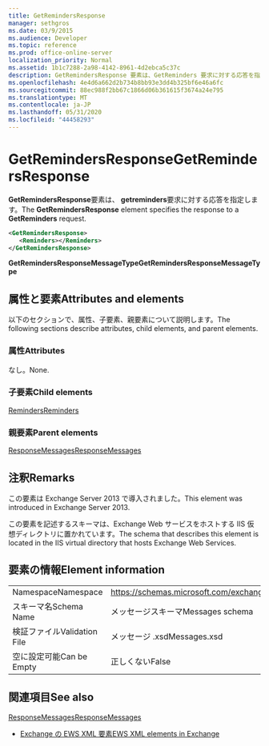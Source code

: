 ```yaml
---
title: GetRemindersResponse
manager: sethgros
ms.date: 03/9/2015
ms.audience: Developer
ms.topic: reference
ms.prod: office-online-server
localization_priority: Normal
ms.assetid: 1b1c7288-2a98-4142-8961-4d2ebca5c37c
description: GetRemindersResponse 要素は、GetReminders 要求に対する応答を指定します。
ms.openlocfilehash: 4e4d6a662d2b734b8bb93e3dd4b325bf6e46a6fc
ms.sourcegitcommit: 88ec988f2bb67c1866d06b361615f3674a24e795
ms.translationtype: MT
ms.contentlocale: ja-JP
ms.lasthandoff: 05/31/2020
ms.locfileid: "44458293"
---
```

# <a name="getremindersresponse"></a><span data-ttu-id="ad2ee-103">GetRemindersResponse</span><span class="sxs-lookup"><span data-stu-id="ad2ee-103">GetRemindersResponse</span></span>

<span data-ttu-id="ad2ee-104">**GetRemindersResponse**要素は、 **getreminders**要求に対する応答を指定します。</span><span class="sxs-lookup"><span data-stu-id="ad2ee-104">The **GetRemindersResponse** element specifies the response to a **GetReminders** request.</span></span> 
  
```XML
<GetRemindersResponse>
   <Reminders></Reminders>
</GetRemindersResponse>

```

 <span data-ttu-id="ad2ee-105">**GetRemindersResponseMessageType**</span><span class="sxs-lookup"><span data-stu-id="ad2ee-105">**GetRemindersResponseMessageType**</span></span>
## <a name="attributes-and-elements"></a><span data-ttu-id="ad2ee-106">属性と要素</span><span class="sxs-lookup"><span data-stu-id="ad2ee-106">Attributes and elements</span></span>

<span data-ttu-id="ad2ee-107">以下のセクションで、属性、子要素、親要素について説明します。</span><span class="sxs-lookup"><span data-stu-id="ad2ee-107">The following sections describe attributes, child elements, and parent elements.</span></span>
  
### <a name="attributes"></a><span data-ttu-id="ad2ee-108">属性</span><span class="sxs-lookup"><span data-stu-id="ad2ee-108">Attributes</span></span>

<span data-ttu-id="ad2ee-109">なし。</span><span class="sxs-lookup"><span data-stu-id="ad2ee-109">None.</span></span>
  
### <a name="child-elements"></a><span data-ttu-id="ad2ee-110">子要素</span><span class="sxs-lookup"><span data-stu-id="ad2ee-110">Child elements</span></span>

[<span data-ttu-id="ad2ee-111">Reminders</span><span class="sxs-lookup"><span data-stu-id="ad2ee-111">Reminders</span></span>](reminders.md)
  
### <a name="parent-elements"></a><span data-ttu-id="ad2ee-112">親要素</span><span class="sxs-lookup"><span data-stu-id="ad2ee-112">Parent elements</span></span>

[<span data-ttu-id="ad2ee-113">ResponseMessages</span><span class="sxs-lookup"><span data-stu-id="ad2ee-113">ResponseMessages</span></span>](responsemessages.md)
  
## <a name="remarks"></a><span data-ttu-id="ad2ee-114">注釈</span><span class="sxs-lookup"><span data-stu-id="ad2ee-114">Remarks</span></span>

<span data-ttu-id="ad2ee-115">この要素は Exchange Server 2013 で導入されました。</span><span class="sxs-lookup"><span data-stu-id="ad2ee-115">This element was introduced in Exchange Server 2013.</span></span>
  
<span data-ttu-id="ad2ee-116">この要素を記述するスキーマは、Exchange Web サービスをホストする IIS 仮想ディレクトリに置かれています。</span><span class="sxs-lookup"><span data-stu-id="ad2ee-116">The schema that describes this element is located in the IIS virtual directory that hosts Exchange Web Services.</span></span>
  
## <a name="element-information"></a><span data-ttu-id="ad2ee-117">要素の情報</span><span class="sxs-lookup"><span data-stu-id="ad2ee-117">Element information</span></span>

|||
|:-----|:-----|
|<span data-ttu-id="ad2ee-118">Namespace</span><span class="sxs-lookup"><span data-stu-id="ad2ee-118">Namespace</span></span>  <br/> |https://schemas.microsoft.com/exchange/services/2006/messages  <br/> |
|<span data-ttu-id="ad2ee-119">スキーマ名</span><span class="sxs-lookup"><span data-stu-id="ad2ee-119">Schema Name</span></span>  <br/> |<span data-ttu-id="ad2ee-120">メッセージスキーマ</span><span class="sxs-lookup"><span data-stu-id="ad2ee-120">Messages schema</span></span>  <br/> |
|<span data-ttu-id="ad2ee-121">検証ファイル</span><span class="sxs-lookup"><span data-stu-id="ad2ee-121">Validation File</span></span>  <br/> |<span data-ttu-id="ad2ee-122">メッセージ .xsd</span><span class="sxs-lookup"><span data-stu-id="ad2ee-122">Messages.xsd</span></span>  <br/> |
|<span data-ttu-id="ad2ee-123">空に設定可能</span><span class="sxs-lookup"><span data-stu-id="ad2ee-123">Can be Empty</span></span>  <br/> |<span data-ttu-id="ad2ee-124">正しくない</span><span class="sxs-lookup"><span data-stu-id="ad2ee-124">False</span></span>  <br/> |
   
## <a name="see-also"></a><span data-ttu-id="ad2ee-125">関連項目</span><span class="sxs-lookup"><span data-stu-id="ad2ee-125">See also</span></span>



[<span data-ttu-id="ad2ee-126">ResponseMessages</span><span class="sxs-lookup"><span data-stu-id="ad2ee-126">ResponseMessages</span></span>](responsemessages.md)


- [<span data-ttu-id="ad2ee-127">Exchange の EWS XML 要素</span><span class="sxs-lookup"><span data-stu-id="ad2ee-127">EWS XML elements in Exchange</span></span>](ews-xml-elements-in-exchange.md)

